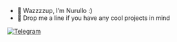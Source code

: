 - 👋 Wazzzzup, I’m Nurullo :)
- 💬 Drop me a line if you have any cool projects in mind

[<img alt="Telegram" src="https://img.shields.io/badge/@maverick2502-2CA5E0?style=flat&logo=telegram&logoColor=white" />](https://t.me/maverick2502)
<!---
Maverick2502/Maverick2502 is a ✨ special ✨ repository because its `README.md` (this file) appears on your GitHub profile.
You can click the Preview link to take a look at your changes.
--->
